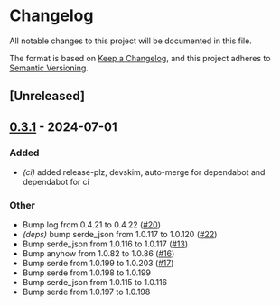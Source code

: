 # Changelog
All notable changes to this project will be documented in this file.

The format is based on [Keep a Changelog](https://keepachangelog.com/en/1.0.0/),
and this project adheres to [Semantic Versioning](https://semver.org/spec/v2.0.0.html).

## [Unreleased]

## [0.3.1](https://github.com/0xCCF4/BackupDeduplicator/compare/v0.3.0...v0.3.1) - 2024-07-01

### Added
- *(ci)* added release-plz, devskim, auto-merge for dependabot and dependabot for ci

### Other
- Bump log from 0.4.21 to 0.4.22 ([#20](https://github.com/0xCCF4/BackupDeduplicator/pull/20))
- *(deps)* bump serde_json from 1.0.117 to 1.0.120 ([#22](https://github.com/0xCCF4/BackupDeduplicator/pull/22))
- Bump serde_json from 1.0.116 to 1.0.117 ([#13](https://github.com/0xCCF4/BackupDeduplicator/pull/13))
- Bump anyhow from 1.0.82 to 1.0.86 ([#16](https://github.com/0xCCF4/BackupDeduplicator/pull/16))
- Bump serde from 1.0.199 to 1.0.203 ([#17](https://github.com/0xCCF4/BackupDeduplicator/pull/17))
- Bump serde from 1.0.198 to 1.0.199
- Bump serde_json from 1.0.115 to 1.0.116
- Bump serde from 1.0.197 to 1.0.198
